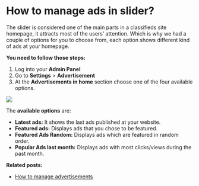 # How to manage ads in slider?

The slider is considered one of the main parts in a classifieds site homepage, it attracts most of the users’ attention. Which is why we had a couple of options for you to choose from, each option shows different kind of ads at your homepage.

**You need to follow those steps:**

1.  Log into your  **Admin Panel**
2.  Go to  **Settings**  >  **Advertisement**
3.  At the  **Advertisements in home**  section choose one of the four available options.

![](https://raw.githubusercontent.com/yclas/guides/master/images/ads%20in%20slider.jpg)
 
The  **available options**  are:

-   **Latest ads:**  It shows the last ads published at your website.
-   **Featured ads:**  Displays ads that you chose to be featured.
-   **Featured Ads Random:**  Displays ads which are featured in random order.
-   **Popular Ads last month:**  Displays ads with most clicks/views during the past month.

**Related posts:**

-   [How to manage advertisements](https://guides.yclas.com/#/Advertisement-change-settings-for-ads)

